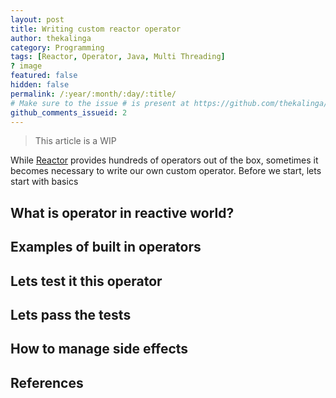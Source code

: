 ```yaml
---
layout: post
title: Writing custom reactor operator
author: thekalinga
category: Programming
tags: [Reactor, Operator, Java, Multi Threading]
? image
featured: false
hidden: false
permalink: /:year/:month/:day/:title/
# Make sure to the issue # is present at https://github.com/thekalinga/thekalinga.in-comments/issues
github_comments_issueid: 2
---
```


> This article is a WIP

While [Reactor]() provides hundreds of operators out of the box, sometimes it becomes necessary to write our own custom operator. Before we start, lets start with basics

## What is operator in reactive world?

## Examples of built in operators

## Lets test it this operator

## Lets pass the tests

## How to manage side effects

## References

